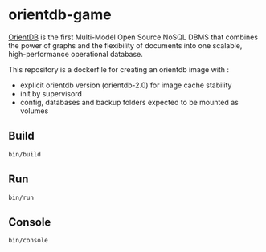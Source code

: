 # orientdb-game

[OrientDB](http://www.orientdb.org) is the first Multi-Model Open Source NoSQL DBMS that combines the power of graphs and the flexibility of documents into one scalable, high-performance operational database.

This repository is a dockerfile for creating an orientdb image with :
- explicit orientdb version (orientdb-2.0) for image cache stability
- init by supervisord
- config, databases and backup folders expected to be mounted as volumes

## Build

    bin/build

## Run

    bin/run

## Console

    bin/console

